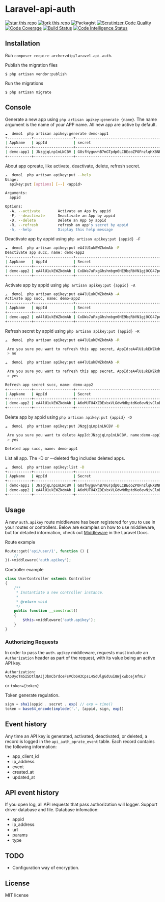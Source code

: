 # Laravel-api-auth

[![star this repo](http://githubbadges.com/star.svg?user=ArcherZdip&repo=laravel-api-auth&style=default)](https://github.com/ArcherZdip/laravel-api-auth)
[![fork this repo](http://githubbadges.com/fork.svg?user=ArcherZdip&repo=laravel-api-auth&style=default)](https://github.com/ArcherZdip/laravel-api-auth/fork)
![Packagist](https://img.shields.io/packagist/dt/archerzdip/laravel-api-auth)
[![Scrutinizer Code Quality](https://scrutinizer-ci.com/g/ArcherZdip/laravel-api-auth/badges/quality-score.png?b=master)](https://scrutinizer-ci.com/g/ArcherZdip/laravel-api-auth/?branch=master)
[![Code Coverage](https://scrutinizer-ci.com/g/ArcherZdip/laravel-api-auth/badges/coverage.png?b=master)](https://scrutinizer-ci.com/g/ArcherZdip/laravel-api-auth/?branch=master)
[![Build Status](https://scrutinizer-ci.com/g/ArcherZdip/laravel-api-auth/badges/build.png?b=master)](https://scrutinizer-ci.com/g/ArcherZdip/laravel-api-auth/build-status/master)
[![Code Intelligence Status](https://scrutinizer-ci.com/g/ArcherZdip/laravel-api-auth/badges/code-intelligence.svg?b=master)](https://scrutinizer-ci.com/code-intelligence)

## Installation
Run `composer require archerzdip/laravel-api-auth`.

Publish the migration files

    $ php artisan vendor:publish

Run the migrations

    $ php artisan migrate

## Console
Generate a new app using `php artisan apikey:generate {name}`. The name argument is the name of your APP name.  All new app are active by default.
 ```bash
☁  demo1  php artisan apikey:generate demo-app1
+-----------+------------------+------------------------------------------------------------------+---------------------+
| AppName   | appId            | secret                                                           | CreateAt            |
+-----------+------------------+------------------------------------------------------------------+---------------------+
| demo-app1 | JNzgjqLnp1nLNCBV | G8sfHyguwhB7mGTpdp0LCBEooZPOFnzlqHX8NRCZSG7miWwPRihNw4vsmcSeYChq | 2019-08-16 06:50:08 |
+-----------+------------------+------------------------------------------------------------------+---------------------+

```

About app opreate, like activate, deactivate, delete, refresh secret.

```bash
☁  demo1  php artisan apikey:put --help        
Usage:
  apikey:put [options] [--] <appid>

Arguments:
  appid                 

Options:
  -A, --activate        Activate an App by appid
  -F, --deactivate      Deactivate an App by appid
  -D, --delete          Delete an App by appid
  -R, --refresh         refresh an app's secret by appid
  -h, --help            Display this help message
```

Deactivate app by appid using `php artisan apikey:put {appid} -F`

```bash
☁  demo1  php artisan apikey:put eA4lU1ukEWZkdmAb -F
Deactivate app succ, name: demo-app2
+-----------+------------------+------------------------------------------------------------------+-------------+---------------------+
| AppName   | AppId            | Secret                                                           | Status      | CreateAt            |
+-----------+------------------+------------------------------------------------------------------+-------------+---------------------+
| demo-app2 | eA4lU1ukEWZkdmAb | CxDWa7uFxgGhshmbgm0HE9bqRbVN1gj0CO47pdwZzXpWhfuebvULfUwmnCPK59ph | deactivated | 2019-08-16 06:59:06 |
+-----------+------------------+------------------------------------------------------------------+-------------+---------------------+

```

Activate app by appid using `php artisan apikey:put {appid} -A`

```bash
☁  demo1  php artisan apikey:put eA4lU1ukEWZkdmAb -A
Activate app succ, name: demo-app2
+-----------+------------------+------------------------------------------------------------------+--------+---------------------+
| AppName   | AppId            | Secret                                                           | Status | CreateAt            |
+-----------+------------------+------------------------------------------------------------------+--------+---------------------+
| demo-app2 | eA4lU1ukEWZkdmAb | CxDWa7uFxgGhshmbgm0HE9bqRbVN1gj0CO47pdwZzXpWhfuebvULfUwmnCPK59ph | active | 2019-08-16 06:59:06 |
+-----------+------------------+------------------------------------------------------------------+--------+---------------------+
```

Refresh secret by appid using `php artisan apikey:put {appid} -R`
```bash
☁  demo1  php artisan apikey:put eA4lU1ukEWZkdmAb -R

 Are you sure you want to refresh this app secret, AppId:eA4lU1ukEWZkdmAb, name:demo-app2 ? (yes/no) [no]:
 > no 

☁  demo1  php artisan apikey:put eA4lU1ukEWZkdmAb -R

 Are you sure you want to refresh this app secret, AppId:eA4lU1ukEWZkdmAb, name:demo-app2 ? (yes/no) [no]:
 > yes

Refresh app secret succ, name: demo-app2
+-----------+------------------+------------------------------------------------------------------+--------+---------------------+
| AppName   | AppId            | Secret                                                           | Status | CreateAt            |
+-----------+------------------+------------------------------------------------------------------+--------+---------------------+
| demo-app2 | eA4lU1ukEWZkdmAb | A6oMUTU4XZDExbxVLGdwNdbptdKe6ewNivCloDXsRTYGTQfjCZVqMQUeiq651Zq0 | active | 2019-08-16 06:59:06 |
+-----------+------------------+------------------------------------------------------------------+--------+---------------------+

```

Delete app by appid using `php artisan apikey:put {appid} -D`

```bash
☁  demo1  php artisan apikey:put JNzgjqLnp1nLNCBV -D

 Are you sure you want to delete AppId:JNzgjqLnp1nLNCBV, name:demo-app1 ? (yes/no) [no]:
 > yes

Deleted app succ, name: demo-app1
```

List all app. The -D or --deleted flag includes deleted apps.
```bash
☁  demo1  php artisan apikey:list -D
+-----------+------------------+------------------------------------------------------------------+---------+---------------------+
| AppName   | AppId            | Secret                                                           | Status  | CreateAt            |
+-----------+------------------+------------------------------------------------------------------+---------+---------------------+
| demo-app1 | JNzgjqLnp1nLNCBV | G8sfHyguwhB7mGTpdp0LCBEooZPOFnzlqHX8NRCZSG7miWwPRihNw4vsmcSeYChq | deleted | 2019-08-16 06:50:08 |
| demo-app2 | eA4lU1ukEWZkdmAb | A6oMUTU4XZDExbxVLGdwNdbptdKe6ewNivCloDXsRTYGTQfjCZVqMQUeiq651Zq0 | active  | 2019-08-16 06:59:06 |
+-----------+------------------+------------------------------------------------------------------+---------+---------------------+

```
## Usage
A new `auth.apikey` route middleware has been registered for you to use in your routes or controllers.  Below are examples on how to use middleware, but for detailed information, check out [Middleware](https://laravel.com/docs/middleware) in the Laravel Docs.

Route example

```php
Route::get('api/user/1', function () {
    //
})->middleware('auth.apikey');

```

Controller example

```php
class UserController extends Controller
{
    /**
     * Instantiate a new controller instance.
     *
     * @return void
     */
    public function __construct()
    {
        $this->middleware('auth.apikey');
    }
}
```

### Authorizing Requests

In order to pass the `auth.apikey` middleware, requests must include an `Authorization` header as part of the request, with its value being an active API key.

    Authorization: VApUyoTm5I5DtlQAJjJbmCbrdceFsVCb6H3CpsL4SdUlgGdUui8WjxwbcejAfmL7  

or `token={token}`       

Token generate regulation.  
```php
sign = sha1(appid . secret . exp) // exp = time()
token = base64_encode(implode('.', [appid, sign, exp])
```
                                                                                                                                                                                                                                                                                                                                                                                                                                                          
## Event history
Any time an API key is generated, activated, deactivated, or deleted, a record is logged in the `api_auth_oprate_event` table.  Each record contains the following information:
* app_client_id
* ip_address
* event
* created_at
* updated_at

## API event history
If you open log, all API requests that pass authorization will logger.
Support driver database and file.
Database infomation:
* appid
* ip_address
* url
* params
* type

## TODO
- Configuration way of encryption.

## License
MIT license